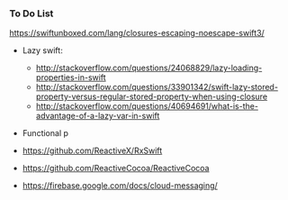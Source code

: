 ### To Do List
https://swiftunboxed.com/lang/closures-escaping-noescape-swift3/
- Lazy swift:
  - http://stackoverflow.com/questions/24068829/lazy-loading-properties-in-swift
  - http://stackoverflow.com/questions/33901342/swift-lazy-stored-property-versus-regular-stored-property-when-using-closure
  - http://stackoverflow.com/questions/40694691/what-is-the-advantage-of-a-lazy-var-in-swift
  
- Functional p
- https://github.com/ReactiveX/RxSwift
- https://github.com/ReactiveCocoa/ReactiveCocoa
- https://firebase.google.com/docs/cloud-messaging/




